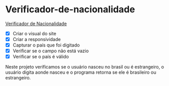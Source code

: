 # Verificador-de-nacionalidade
 [Verificador de Nacionalidade](https://leandrocastilhogomes.github.io/verificador-de-nacionalidade/)

- [x] Criar o visual do site
- [x] Criar a responsividade
- [x] Capturar o país que foi digitado
- [x] Verificar se o campo não está vazio
- [x] Verificar se o país é válido

Neste projeto verificamos se o usuário nasceu no brasil ou é estrangeiro, o usuário digita aonde nasceu e o programa retorna se ele é brasileiro ou estrangeiro.
